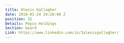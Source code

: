 ```yaml
---
title: Alexis Gallagher
date: 2018-01-24 19:28:00 Z
position: 31
Details: Pepco Holdings
Section: board
Link: https://www.linkedin.com/in/1alexisgallagher/
---
```


